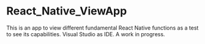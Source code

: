 # React_Native_ViewApp
This is an app to view different fundamental React Native functions as a test to see its capabilities. 
Visual Studio as IDE. 
A work in progress. 

